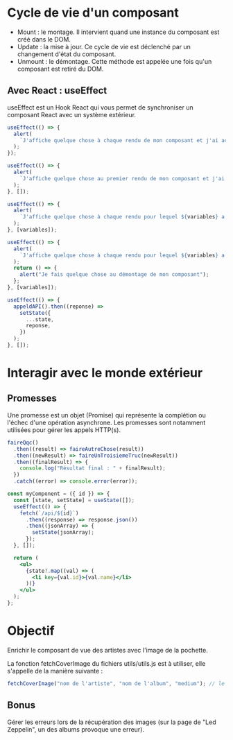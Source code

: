 # Cycle de vie d'un composant

- Mount : le montage. Il intervient quand une instance du composant est créé dans le DOM.
- Update : la mise à jour. Ce cycle de vie est déclenché par un changement d'état du composant.
- Unmount : le démontage. Cette méthode est appelée une fois qu'un composant est retiré du DOM.

## Avec React : useEffect

useEffect est un Hook React qui vous permet de synchroniser un composant React avec un système extérieur.

```js
useEffect(() => {
  alert(
    `J'affiche quelque chose à chaque rendu de mon composant et j'ai accès à ses ${variables}`
  );
});

useEffect(() => {
  alert(
    `J'affiche quelque chose au premier rendu de mon composant et j'ai accès à ses ${variables}`
  );
}, []);

useEffect(() => {
  alert(
    `J'affiche quelque chose à chaque rendu pour lequel ${variables} a changé`
  );
}, [variables]);

useEffect(() => {
  alert(
    `J'affiche quelque chose à chaque rendu pour lequel ${variables} a changé`
  );
  return () => {
    alert("Je fais quelque chose au démontage de mon composant");
  };
}, [variables]);

useEffect(() => {
  appeldAPI().then((reponse) =>
    setState({
      ...state,
      reponse,
    })
  );
}, []);
```

# Interagir avec le monde extérieur

## Promesses

Une promesse est un objet (Promise) qui représente la complétion ou l'échec d'une opération asynchrone. Les promesses sont notamment utilisées pour gérer les appels HTTP(s).

```js
faireQqc()
  .then((result) => faireAutreChose(result))
  .then((newResult) => faireUnTroisiemeTruc(newResult))
  .then((finalResult) => {
    console.log("Résultat final : " + finalResult);
  })
  .catch((error) => console.error(error));
```

```jsx
const myComponent = ({ id }) => {
  const [state, setState] = useState([]);
  useEffect(() => {
    fetch(`/api/${id}`)
      .then((response) => response.json())
      .then((jsonArray) => {
        setState(jsonArray);
      });
  }, []);

  return (
    <ul>
      {state?.map((val) => (
        <li key={val.id}>{val.name}</li>
      ))}
    </ul>
  );
};
```

# Objectif

Enrichir le composant de vue des artistes avec l'image de la pochette.

La fonction fetchCoverImage du fichiers utils/utils.js est à utiliser, elle s'appelle de la manière suivante :

```js
fetchCoverImage("nom de l'artiste", "nom de l'album", "medium"); // le 3è paramètre peut-être small, large ou medium en fonction de la taille souhaitée
```

## Bonus

Gérer les erreurs lors de la récupération des images (sur la page de "Led Zeppelin", un des albums provoque une erreur).
